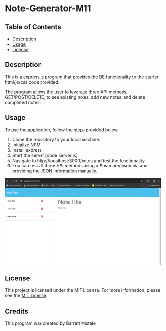 # Note-Generator-M11
## Table of Contents
* [Description](#description)
* [Usage](#usage)
* [License](#license)
    

## Description
This is a express.js program that provides the BE functionality to the starter html/js/css code provided.

The program allows the user to leverage three API methods, GET/POST/DELETE, to see existing notes, add new notes, and delete completed notes.


## Usage
To use the application, follow the steps provided below.
1. Clone the repository to your local machine.
2. Initialize NPM 
3. Install express
4. Start the server [node server.js]
5. Navigate to http://localhost:3000/notes and test the functionality
6. You can test all three API methods using a Postmate/Insomnia and providing the JSON information manually.

![Screenshot](Develop/public/assets/screenshots/screenshot1.png)

## License
This project is licensed under the MIT License. For more information, please see the [MIT License](https://opensource.org/licenses/MIT).

## Credits
This program was created by Barrett Mistele


